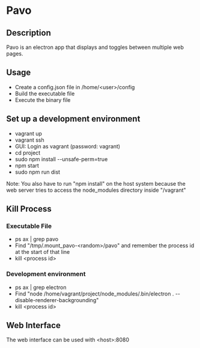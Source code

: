 Pavo
====

Description
-----------

Pavo is an electron app that displays and toggles between multiple web pages.


Usage
-----

* Create a config.json file in /home/\<user>/config
* Build the executable file
* Execute the binary file


Set up a development environment
--------------------------------

* vagrant up
* vagrant ssh
* GUI: Login as vagrant (password: vagrant)
* cd project
* sudo npm install --unsafe-perm=true
* npm start
* sudo npm run dist

Note: You also have to run "npm install" on the host system because the web server tries to access the node_modules directory inside "/vagrant"


Kill Process
------------

### Executable File ###

* ps ax | grep pavo
* Find "/tmp/.mount_pavo-\<random>/pavo" and remember the process id at the start of that line
* kill \<process id>

### Development environment ###

* ps ax | grep electron
* Find "node /home/vagrant/project/node_modules/.bin/electron . --disable-renderer-backgrounding"
* kill \<process id>


Web Interface
-------------

The web interface can be used with \<host>:8080
